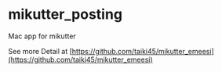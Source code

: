 # mikutter_posting
Mac app for mikutter

See more Detail at [https://github.com/taiki45/mikutter_emeesi](https://github.com/taiki45/mikutter_emeesi)
